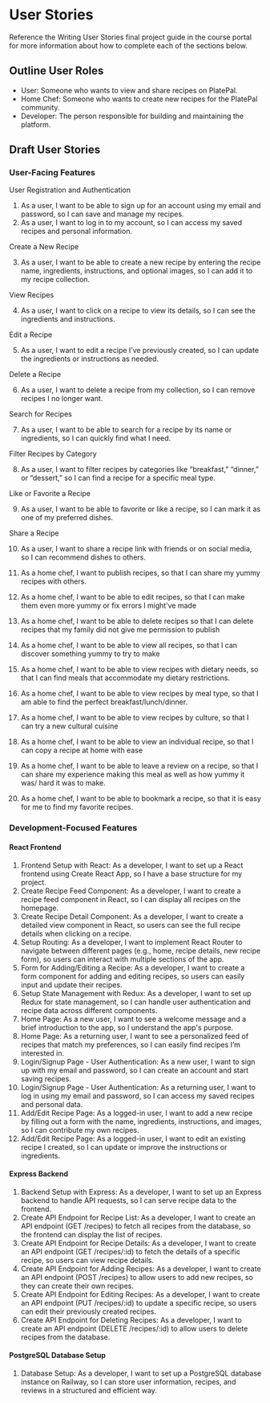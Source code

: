 # User Stories

Reference the Writing User Stories final project guide in the course portal for more information about how to complete each of the sections below.

## Outline User Roles

* User: Someone who wants to view and share recipes on PlatePal.
* Home Chef: Someone who wants to create new recipes for the PlatePal community.
* Developer: The person responsible for building and maintaining the platform.

## Draft User Stories

### User-Facing Features

User Registration and Authentication
1. As a user, I want to be able to sign up for an account using my email and password, so I can save and manage my recipes.
2. As a user, I want to log in to my account, so I can access my saved recipes and personal information.

Create a New Recipe

3. As a user, I want to be able to create a new recipe by entering the recipe name, ingredients, instructions, and optional images, so I can add it to my recipe collection.

View Recipes

4. As a user, I want to click on a recipe to view its details, so I can see the ingredients and instructions.

Edit a Recipe

5. As a user, I want to edit a recipe I’ve previously created, so I can update the ingredients or instructions as needed.

Delete a Recipe

6. As a user, I want to delete a recipe from my collection, so I can remove recipes I no longer want.

Search for Recipes

7. As a user, I want to be able to search for a recipe by its name or ingredients, so I can quickly find what I need.

Filter Recipes by Category

8. As a user, I want to filter recipes by categories like “breakfast,” “dinner,” or “dessert,” so I can find a recipe for a specific meal type.

Like or Favorite a Recipe

9. As a user, I want to be able to favorite or like a recipe, so I can mark it as one of my preferred dishes.

Share a Recipe

10. As a user, I want to share a recipe link with friends or on social media, so I can recommend dishes to others.

11. As a home chef, I want to publish recipes, so that I can share my yummy recipes with others.
12. As a home chef, I want to be able to edit recipes, so that I can make them even more yummy or fix errors I might’ve made
13. As a home chef, I want to be able to delete recipes so that I can delete recipes that my family did not give me permission to publish
14. As a home chef, I want to be able to view all recipes, so that I can discover something yummy to try to make
15. As a home chef, I want to be able to view recipes with dietary needs, so that I can find meals that accommodate my dietary restrictions. 
16. As a home chef, I want to be able to view recipes by meal type, so that I am able to find the perfect breakfast/lunch/dinner. 
17. As a home chef, I want to be able to view recipes by culture, so that I can try a new cultural cuisine
18. As a home chef, I want to be able to view an individual recipe, so that I can copy a recipe at home with ease
19. As a home chef, I want to be able to leave a review on a recipe, so that I can share my experience making this meal as well as how yummy it was/ hard it was to make. 
20. As a home chef, I want to be able to bookmark a recipe, so that it is easy for me to find my favorite recipes. 

### Development-Focused Features

#### React Frontend
1. Frontend Setup with React: As a developer, I want to set up a React frontend using Create React App, so I have a base structure for my project.
2. Create Recipe Feed Component: As a developer, I want to create a recipe feed component in React, so I can display all recipes on the homepage.
3. Create Recipe Detail Component: As a developer, I want to create a detailed view component in React, so users can see the full recipe details when clicking on a recipe.
4. Setup Routing: As a developer, I want to implement React Router to navigate between different pages (e.g., home, recipe details, new recipe form), so users can interact with multiple sections of the app.
5. Form for Adding/Editing a Recipe: As a developer, I want to create a form component for adding and editing recipes, so users can easily input and update their recipes.
6. Setup State Management with Redux: As a developer, I want to set up Redux for state management, so I can handle user authentication and recipe data across different components.
7. Home Page: As a new user, I want to see a welcome message and a brief introduction to the app, so I understand the app's purpose.
8. Home Page: As a returning user, I want to see a personalized feed of recipes that match my preferences, so I can easily find recipes I’m interested in.
9. Login/Signup Page - User Authentication: As a new user, I want to sign up with my email and password, so I can create an account and start saving recipes.
10. Login/Signup Page - User Authentication: As a returning user, I want to log in using my email and password, so I can access my saved recipes and personal data.
11. Add/Edit Recipe Page: As a logged-in user, I want to add a new recipe by filling out a form with the name, ingredients, instructions, and images, so I can contribute my own recipes.
12. Add/Edit Recipe Page: As a logged-in user, I want to edit an existing recipe I created, so I can update or improve the instructions or ingredients.

#### Express Backend
1. Backend Setup with Express: As a developer, I want to set up an Express backend to handle API requests, so I can serve recipe data to the frontend.
2. Create API Endpoint for Recipe List: As a developer, I want to create an API endpoint (GET /recipes) to fetch all recipes from the database, so the frontend can display the list of recipes.
3. Create API Endpoint for Recipe Details: As a developer, I want to create an API endpoint (GET /recipes/:id) to fetch the details of a specific recipe, so users can view recipe details.
4. Create API Endpoint for Adding Recipes: As a developer, I want to create an API endpoint (POST /recipes) to allow users to add new recipes, so they can create their own recipes.
5. Create API Endpoint for Editing Recipes: As a developer, I want to create an API endpoint (PUT /recipes/:id) to update a specific recipe, so users can edit their previously created recipes.
6. Create API Endpoint for Deleting Recipes: As a developer, I want to create an API endpoint (DELETE /recipes/:id) to allow users to delete recipes from the database.

#### PostgreSQL Database Setup
1. Database Setup: As a developer, I want to set up a PostgreSQL database instance on Railway, so I can store user information, recipes, and reviews in a structured and efficient way.
